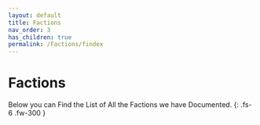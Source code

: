 ```yaml
---
layout: default
title: Factions
nav_order: 3
has_children: true
permalink: /Factions/findex
---
```


# Factions

Below you can Find the List of All the Factions we have Documented.
{: .fs-6 .fw-300 }
